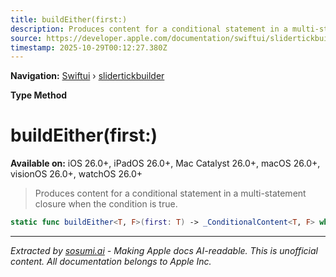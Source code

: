 ```yaml
---
title: buildEither(first:)
description: Produces content for a conditional statement in a multi-statement closure when the condition is true.
source: https://developer.apple.com/documentation/swiftui/slidertickbuilder/buildeither(first:)
timestamp: 2025-10-29T00:12:27.380Z
---
```


**Navigation:** [Swiftui](/documentation/swiftui) › [slidertickbuilder](/documentation/swiftui/slidertickbuilder)

**Type Method**

# buildEither(first:)

**Available on:** iOS 26.0+, iPadOS 26.0+, Mac Catalyst 26.0+, macOS 26.0+, visionOS 26.0+, watchOS 26.0+

> Produces content for a conditional statement in a multi-statement closure when the condition is true.

```swift
static func buildEither<T, F>(first: T) -> _ConditionalContent<T, F> where V == T.Value, T : SliderTickContent, F : SliderTickContent, T.Body == F.Body
```

---

*Extracted by [sosumi.ai](https://sosumi.ai) - Making Apple docs AI-readable.*
*This is unofficial content. All documentation belongs to Apple Inc.*
